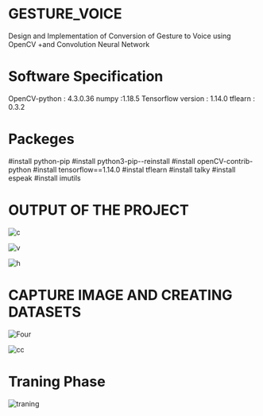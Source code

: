 # GESTURE_VOICE
Design and Implementation of Conversion of Gesture to Voice using OpenCV  +and Convolution Neural Network

# Software Specification

OpenCV-python  : 4.3.0.36
numpy  :1.18.5
Tensorflow version : 1.14.0
tflearn : 0.3.2


# Packeges

#install python-pip
#install python3-pip--reinstall
#install openCV-contrib-python
#install tensorflow==1.14.0
#instal tflearn
#install talky
#install espeak
#install imutils

# OUTPUT OF THE PROJECT
![c](https://user-images.githubusercontent.com/47920126/98439191-29402980-2116-11eb-865f-fd43f2bdea4a.PNG)

![v](https://user-images.githubusercontent.com/47920126/98439231-7d4b0e00-2116-11eb-9e70-be0e141c1cc3.PNG)

![h](https://user-images.githubusercontent.com/47920126/98439234-80de9500-2116-11eb-820d-a875cbe9f659.PNG)

 # CAPTURE IMAGE AND CREATING DATASETS
![Four](https://user-images.githubusercontent.com/47920126/98439239-83d98580-2116-11eb-9d7b-c6aee075cfcb.PNG)

![cc](https://user-images.githubusercontent.com/47920126/98439279-d87d0080-2116-11eb-87a0-17aa48e312a4.PNG)

 # Traning Phase
![traning](https://user-images.githubusercontent.com/47920126/98439337-432e3c00-2117-11eb-9891-9a92e8bc396e.PNG)







